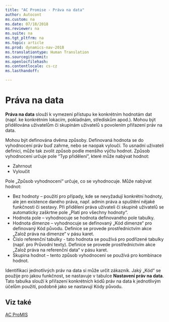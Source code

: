```yaml
---
title: "AC Promise - Práva na data"
author: Autocont
ms.custom: na
ms.date: 07/18/2018
ms.reviewer: na
ms.suite: na
ms.tgt_pltfrm: na
ms.topic: article
ms.prod: dynamics-nav-2018
ms.translationtype: Human Translation
ms.sourcegitcommit: 
ms.openlocfilehash: 
ms.contentlocale: cs-cz
ms.lasthandoff: 

---
```



# <a name="ac-pm-data-rights"></a>Práva na data

**Práva na data** slouží k vymezení přístupu ke konkrétním hodnotám dat (např. ke konkrétním lokacím, pokladnám, střediskům apod.). Mohou být přidělována uživatelům či skupinám uživatelů s povolením přiřazení práv na data.

Mohou být definována dvěma způsoby. Definovaná hodnota se do vyhodnocení práv buď zahrne, nebo se naopak vyloučí. To usnadní uživateli definici, může tak zvolit způsob podle menšího výčtu hodnot. Způsob vyhodnocení určuje pole “Typ přidělení”, které může nabývat hodnot:
- Zahrnout
- Vyloučit

Pole „Způsob vyhodnocení“ určuje, co se vyhodnocuje. Může nabývat hodnot:

- Bez hodnoty – použití pro případy, kde se nevyžadují konkrétní hodnoty, ale jen existence daného práva, např. admin práva a spuštění nějaké funkčnosti či sestavy. Při přidělení práva uživateli či skupině uživatelů se automaticky zaškrtne pole „Platí pro všechny hodnoty“.
- Hodnota pole – vyhodnocuje se hodnota definovaného pole tabulky.
- Hodnota dimenze – vyhodnocuje se definovaný „Kód dimenze“ pro definovaný Kód původu. Definice se provede prostřednictvím akce „Založ práva na dimenze“ v pásu karet.
- Číslo referenční tabulky -  tato hodnota se používá pro podřízené tabulky (např. pro Průvodní texty). Definice se provede prostřednictvím akce „Založ práva na referenční data“ v pásu karet.
- Skupina hodnot – tento způsob vyhodnocení se používá pro kombinace hodnot.

Identifikaci jednotlivých práv na data si může určit zákazník. Jaký „Kód“ se použije pro jakou funkčnost, se nastavuje v tabulce **Nastavení práv na data**. Tato tabulka slouží k přiřazení konkrétních kódů práv na data k jednotlivým účelům použití, podobně jako se nastavují Kódy původu.


## <a name="see-also"></a>Viz také  
[AC ProMIS](ac-pm-promis.md)